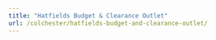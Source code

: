 ```yaml
---
title: "Hatfields Budget & Clearance Outlet"
url: /colchester/hatfields-budget-and-clearance-outlet/
---
```

